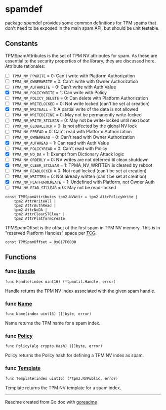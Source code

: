 # spamdef

package spamdef provides some common definitions for TPM spams that don't
need to be exposed in the main spam API, but should be unit testable.

## Constants

TPMSpamAttributes is the set of TPM NV attributes for spam. As these are essential
to the security properties of the library, they are discussed here.
Attribute rationales:
* [ ] `TPMA_NV_PPWRITE` = 0: Can't write with Platform Authorization
* [ ] `TPMA_NV_OWNERWRITE` = 0: Can't write with Owner Authorization
* [ ] `TPMA_NV_AUTHWRITE` = 0: Can't write with Auth Value
* [x] `TPMA_NV_POLICYWRITE` = 1: Can write with Policy
* [ ] `TPMA_NV_POLICY_DELETE` = 0: Can delete with Platform Authorization
* [ ] `TPMA_NV_WRITELOCKED` = 0: Not write locked (can't be set at creation)
* [x] `TPMA_NV_WRITEALL` = 1: A partial write of the data is not allowed
* [ ] `TPMA_NV_WRITEDEFINE` = 0: May not be permanently write-locked
* [ ] `TPMA_NV_WRITE_STCLEAR` = 0: May not be write-locked until next boot
* [ ] `TPMA_NV_GLOBALLOCK` = 0: Is not affected by the global NV lock
* [ ] `TPMA_NV_PPREAD` = 0: Can't read with Platform Authorization
* [ ] `TPMA_NV_OWNERREAD` = 0: Can't read with Owner Authorization
* [x] `TPMA_NV_AUTHREAD` = 1: Can read with Auth Value
* [ ] `TPMA_NV_POLICYREAD` = 0: Can't read with Policy
* [x] `TPMA_NV_NO_DA` = 1: Exempt from Dictionary Attack logic
* [ ] `TPMA_NV_ORDERLY` = 0: NV writes are not deferred til clean shutdown
* [x] `TPMA_NV_CLEAR_STCLEAR` = 1: TPMA_NV_WRITTEN is cleared by reboot
* [ ] `TPMA_NV_READLOCKED` = 0: Not read locked (can't be set at creation)
* [ ] `TPMA_NV_WRITTEN` = 0: Not already written (can't be set at creation)
* [x] `TPMA_NV_PLATFORMCREATE` = 1: Undefined with Platform, not Owner Auth
* [ ] `TPMA_NV_READ_STCLEAR` = 0: May not be read-locked

```golang
const TPMSpamAttributes tpm2.NVAttr = tpm2.AttrPolicyWrite |
    tpm2.AttrWriteAll |
    tpm2.AttrAuthRead |
    tpm2.AttrNoDA |
    tpm2.AttrClearSTClear |
    tpm2.AttrPlatformCreate
```

TPMSpamOffset is the offset of the first spam in TPM NV memory.
This is in "reserved Platform Handles" space per
[TCG](https://www.trustedcomputinggroup.org/wp-content/uploads/131011-Registry-of-reserved-TPM2-handles-and-localities.pdf).

```golang
const TPMSpamOffset = 0x017F0000
```

## Functions

### func [Handle](/pkg/spamdef/spamdef.go#L55)

`func Handle(index uint16) (*tpmutil.Handle, error)`

Handle returns the TPM NV index associated with the given spam handle.

### func [Name](/pkg/spamdef/spamdef.go#L90)

`func Name(index uint16) ([]byte, error)`

Name returns the TPM name for a spam index.

### func [Policy](/pkg/spamdef/spamdef.go#L83)

`func Policy(alg crypto.Hash) ([]byte, error)`

Policy returns the Policy hash for defining a TPM NV index as spam.

### func [Template](/pkg/spamdef/spamdef.go#L64)

`func Template(index uint16) (*tpm2.NVPublic, error)`

Template returns the TPM NV template for a spam index.

---
Readme created from Go doc with [goreadme](https://github.com/posener/goreadme)
